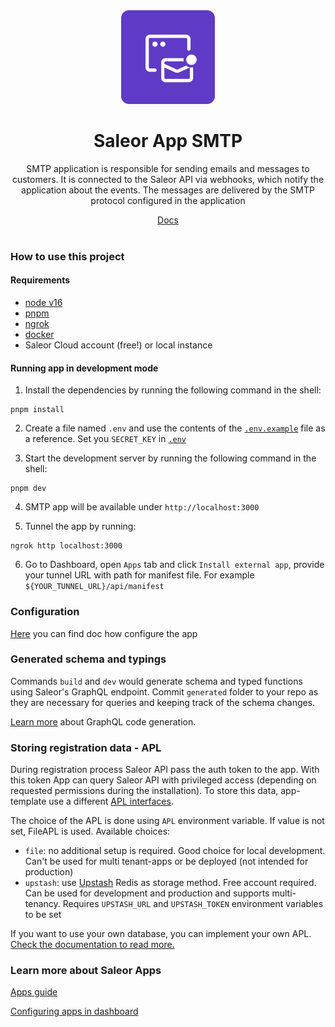 <div style="text-align: center">
  <img width="150" alt="" src="./public/logo.png">
</div>

<div style="text-align: center">
  <h1>Saleor App SMTP</h1>

  <p>SMTP application is responsible for sending emails and messages to customers. It is connected to the Saleor API via webhooks, which notify the application about the events. The messages are delivered by the SMTP protocol configured in the application</p>
</div>

<div style="text-align: center">
  <a target="_blank" rel="noopener noreferrer" href="https://docs.saleor.io/developer/app-store/apps/smtp/overview">Docs</a>
<br><br>
</div>

### How to use this project

#### Requirements

- [node v16](http://nodejs.com)
- [pnpm](https://pnpm.io/)
- [ngrok](https://ngrok.com/)
- [docker](https://www.docker.com/)
- Saleor Cloud account (free!) or local instance

#### Running app in development mode

1. Install the dependencies by running the following command in the shell:

```shell
pnpm install
```

2. Create a file named `.env` and use the contents of the [`.env.example`](./.env.example) file as a reference. Set you `SECRET_KEY` in [`.env`](./.env)

3. Start the development server by running the following command in the shell:

```shell
pnpm dev
```

4. SMTP app will be available under `http://localhost:3000`

5. Tunnel the app by running:

```shell
ngrok http localhost:3000
```

6. Go to Dashboard, open `Apps` tab and click `Install external app`, provide your tunnel URL with path for manifest file. For example `${YOUR_TUNNEL_URL}/api/manifest`

### Configuration

[Here](./docs/configuration.md) you can find doc how configure the app

### Generated schema and typings

Commands `build` and `dev` would generate schema and typed functions using Saleor's GraphQL endpoint. Commit `generated` folder to your repo as they are necessary for queries and keeping track of the schema changes.

[Learn more](https://www.graphql-code-generator.com/) about GraphQL code generation.

### Storing registration data - APL

During registration process Saleor API pass the auth token to the app. With this token App can query Saleor API with privileged access (depending on requested permissions during the installation).
To store this data, app-template use a different [APL interfaces](https://github.com/saleor/saleor-app-sdk/blob/main/docs/apl.md).

The choice of the APL is done using `APL` environment variable. If value is not set, FileAPL is used. Available choices:

- `file`: no additional setup is required. Good choice for local development. Can't be used for multi tenant-apps or be deployed (not intended for production)
- `upstash`: use [Upstash](https://upstash.com/) Redis as storage method. Free account required. Can be used for development and production and supports multi-tenancy. Requires `UPSTASH_URL` and `UPSTASH_TOKEN` environment variables to be set

If you want to use your own database, you can implement your own APL. [Check the documentation to read more.](https://github.com/saleor/saleor-app-sdk/blob/main/docs/apl.md)

### Learn more about Saleor Apps

[Apps guide](https://docs.saleor.io/docs/3.x/developer/extending/apps/key-concepts)

[Configuring apps in dashboard](https://docs.saleor.io/docs/3.x/dashboard/apps)

